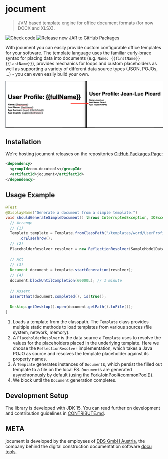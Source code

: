 # jocument
> JVM based template engine for office document formats (for now DOCX and XLSX).

![Check code](https://github.com/DDS-GmbH/jocument/workflows/Check%20code/badge.svg) ![Release new JAR to GitHub Packages](https://github.com/DDS-GmbH/jocument/workflows/Release%20new%20JAR%20to%20GitHub%20Packages/badge.svg)

With jocument you can easily provide custom configurable office templates for your software. The template language uses the familiar curly-brace syntax for placing data into documents (e.g. `Name: {{firstName}} {{lastName}}`), provides mechanics for loops and custom placeholders as well as supporting a variety of different data source types (JSON, POJOs, ...) - you can even easily build your own.

![jocument Example](docs/jocument_example.png)

## Installation

We're hosting jocument releases on the repositories [GitHub Packages Page](https://github.com/DDS-GmbH/jocument/packages/383705/versions):

```xml
<dependency>
  <groupId>com.docutools</groupId>
  <artifactId>jocument</artifactId>
</dependency>
```

## Usage Example

```java
@Test
@DisplayName("Generate a document from a simple template.")
void shouldGenerateSimpleDocument() throws InterruptedException, IOException {
  // Arrange
  // (1)
  Template template = Template.fromClassPath("/templates/word/UserProfileTemplate.docx")
      .orElseThrow();
  // (2)
  PlaceholderResolver resolver = new ReflectionResolver(SampleModelData.PICARD_PERSON);

  // Act
  // (3)
  Document document = template.startGeneration(resolver);
  // (4)
  document.blockUntilCompletion(60000L); // 1 minute

  // Assert
  assertThat(document.completed(), is(true));

  Desktop.getDesktop().open(document.getPath().toFile());
}
```

1. Loads a template from the classpath. The `Template` class provides multiple static methods to load templates from various sources (file system, network, memory).
2. A `PlaceholderResolver` is the data source a `Template` uses to resolve the values for the placeholders placed in the underlying template. Here we choose the `ReflectionResolver` implementation, which takes a Java POJO as source and resolves the template placeholder against its property names.
3. A `Template` generates instances of `Document`s, which persist the filled out template to a file on the local FS. `Document`s are generated asynchronously by default (using the [ForkJoinPool#commonPool()](https://docs.oracle.com/javase/8/docs/api/java/util/concurrent/ForkJoinPool.html#commonPool--)).
4. We block until the `Document` generation completes.

## Development Setup

The library is developed with JDK 15. You can read further on development and contribution guidelines in [CONTRIBUTE.md](CONTRIBUTE.md).

## META

jocument is developed by the employees of [DDS GmbH Austria](https://www.docu-tools.com/en/disclaimer/), the company behind the digital construction documentation software [docu tools](https://www.docu-tools.com/en/disclaimer/).

